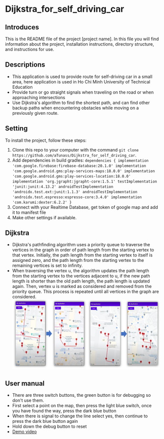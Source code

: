 # Dijkstra_for_self_driving_car
## Introduces
This is the README file of the project [project name]. In this file you will find information about the project, installation instructions, directory structure, and instructions for use.
## Descriptions
- This application is used to provide route for self-driving car in a small area, here application is used in Ho Chi Minh University of Technical Education
- Provide turn or go straight signals when traveling on the road or when approaching intersections
- Use Dijkstra's algorithm to find the shortest path, and can find other backup paths when encountering obstacles while moving on a previously given route.
## Setting
To install the project, follow these steps:
1. Clone this repo to your computer with the command `git clone https://github.com/aTunass/Dijkstra_for_self_driving_car`.
2. Add dependencies in build gradles:
``dependencies {
    implementation 'com.google.firebase:firebase-database:20.1.0'
    implementation 'com.google.android.gms:play-services-maps:18.0.0'
    implementation 'com.google.android.gms:play-services-location:18.0.0'
    implementation 'org.jgrapht:jgrapht-core:1.5.1'
    testImplementation 'junit:junit:4.13.2'
    androidTestImplementation 'androidx.test.ext:junit:1.1.3'
    androidTestImplementation 'androidx.test.espresso:espresso-core:3.4.0'
    implementation 'com.karumi:dexter:6.2.2'
}``
3. Connect with your Realtime Database, get token of google map and add it to manifest file
4. Make other settings if available.
## Dijkstra
- Dijkstra's pathfinding algorithm uses a priority queue to traverse the vertices in the graph in order of path length from the starting vertex to that vertex. Initially, the path length from the starting vertex to itself is assigned zero, and the path length from the starting vertex to the remaining vertices is set to infinity.
- When traversing the vertex u, the algorithm updates the path length from the starting vertex to the vertices adjacent to u, if the new path length is shorter than the old path length, the path length is updated again. Then, vertex u is marked as considered and removed from the priority queue. This process is repeated until all vertices in the graph are considered.
![Alt Text](app/src/main/res/drawable-v24/anh.png)
## User manual
- There are three switch buttons, the green button is for debugging so don't use them.
- First select a point on the map, then press the light blue switch, once you have found the way, press the dark blue button
- When there is signal to change the line select yes, then continue to press the dark blue button again
- Hold down the debug button to reset
- [Demo video](https://www.youtube.com/watch?v=MvrC0cSQjAA)


